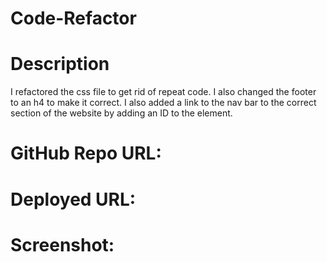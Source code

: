 # Code-Refactor

# Description

I refactored the css file to get rid of repeat code. I also changed the footer to an h4 to make it correct. I also added a link to the nav bar to the correct section of the website by adding an ID to the element.

# GitHub Repo URL:

# Deployed URL:

# Screenshot:
